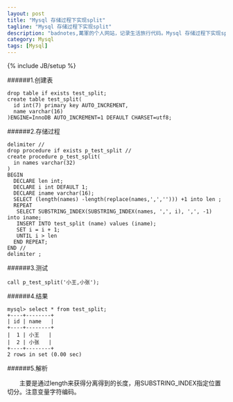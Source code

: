 ```yaml
---
layout: post
title: "Mysql 存储过程下实现split"
tagline: "Mysql 存储过程下实现split"
description: "badnotes,萬軍的个人网站，记录生活旅行代码。Mysql 存储过程下实现split."
category: Mysql
tags: [Mysql]
---
```

{% include JB/setup %}

######1.创建表
	
	drop table if exists test_split;
	create table test_split(
	  id int(7) primary key AUTO_INCREMENT,	
	  name varchar(16)
	)ENGINE=InnoDB AUTO_INCREMENT=1 DEFAULT CHARSET=utf8;

######2.存储过程

	delimiter //
	drop procedure if exists p_test_split //
	create procedure p_test_split(
	  in names varchar(32)
	)
	BEGIN
	  DECLARE len int;
	  DECLARE i int DEFAULT 1;
	  DECLARE iname varchar(16);
	  SELECT (length(names) -length(replace(names,',',''))) +1 into len ;
	  REPEAT
	   SELECT SUBSTRING_INDEX(SUBSTRING_INDEX(names, ',', i), ',', -1) into iname;
	   INSERT INTO test_split (name) values (iname);
	   SET i = i + 1;
	   UNTIL i > len 
	  END REPEAT;
	END //
	delimiter ;

######3.测试

	call p_test_split('小王,小张');

######4.结果

	mysql> select * from test_split;
	+----+--------+
	| id | name   |
	+----+--------+
	|  1 | 小王   |
	|  2 | 小张   |
	+----+--------+
	2 rows in set (0.00 sec)

######5.解析

&emsp;&emsp;主要是通过length来获得分离得到的长度，用SUBSTRING_INDEX指定位置切分。注意变量字符编码。


